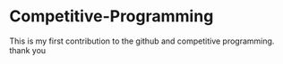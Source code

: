 # Competitive-Programming
This is my first contribution to the github and competitive programming.
thank you
